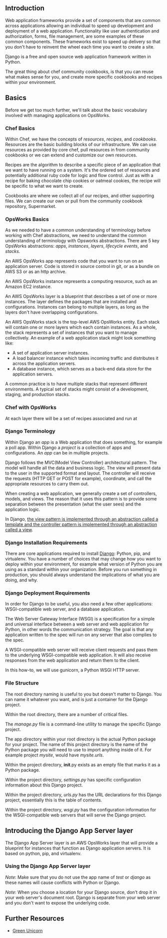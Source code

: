 ## Introduction

Web application frameworks provide a set of components that are common across applications allowing an individual to speed up development and deployment of a web application. Functionality like user authentication and authorization, forms, file management, are some examples of these common components. These frameworks exist to speed up delivery so that you don't have to reinvent the wheel each time you want to create a site. 

Django is a free and open source web application framework written in Python. 

The great thing about chef community cookbooks, is that you can reuse what makes sense for you, and create more specific cookbooks and recipes within your environment.




## Basics

Before we get too much further, we'll talk about the basic vocabulary involved with managing applications on OpsWorks.

### Chef Basics

Within Chef, we have the concepts of _resources_, _recipes_, and _cookbooks_. Resources are the basic building blocks of our infrastructure. We can use resources as provided by core chef, pull resources in from community cookbooks or we can extend and customize our own resources. 

Recipes are the algorithm to describe a specific piece of an application that we want to have running on a system. It's the ordered set of resources and potentially additional ruby code for logic and flow control. Just as with a recipe for baking chocolate chip cookies or oatmeal cookies, the recipe will be specific to what we want to create. 

Cookbooks are where we collect all of our recipes, and other supporting files. We can create our own or pull from the community cookbook repository, Supermarket. 

### OpsWorks Basics

As we needed to have a common understanding of terminology before working with Chef abstractions, we need to understand the common understanding of terminology with Opsworks abstractions. There are 5 key OpsWorks abstractions: _apps_, _instances_, _layers_, _lifecycle events_, and _stacks_.

An AWS OpsWorks app represents code that you want to run on an application server. Code is stored in source control in git, or as a bundle on AWS S3 or as an http archive. 

An AWS OpsWorks instance represents a computing resource, such as an Amazon EC2 instance. 

An AWS OpsWorks layer is a blueprint that describes a set of one or more instances. The layer defines the packages that are installed and configurations.  Instances can belong to multiple layers, as long as the layers don't have overlapping configurations.

An AWS OpsWorks stack is the top-level AWS OpsWorks entity. Each stack will contain one or more layers which each contain instances. As a whole, the stack represents a set of instances that you want to manage collectively. An example of a web application stack might look something like:

* A set of application server instances.
* A load balancer instance which takes incoming traffic and distributes it across the application servers.
* A database instance, which serves as a back-end data store for the application servers.

A common practice is to have multiple stacks that represent different environments. A typical set of stacks might consist of a development, staging, and production stacks. 

### Chef with OpsWorks

At each layer there will be a set of recipes associated and run at 


### Django Terminology

Within Django an *app* is a Web application that does something, for example a poll app. Within Django a *project* is a collection of apps and configurations. An *app* can be in multiple projects.

Django follows the MVC(Model View Controller) architectural pattern. The model will handle all the data and business logic. The view will present data to the user in the supported format and layout. The controller will receive the requests (HTTP GET or POST for example), coordinate, and call the appropriate resources to carry them out. 

When creating a web application, we generally create a set of controllers, models, and views. The reason that it uses this pattern is to provide some separation between the presentation (what the user sees) and the application logic. 

In Django, [the view pattern is implemented through an abstraction called a  template and the controller pattern is implemented through an abstraction called a view](https://docs.djangoproject.com/en/1.8/faq/general/#django-appears-to-be-a-mvc-framework-but-you-call-the-controller-the-view-and-the-view-the-template-how-come-you-don-t-use-the-standard-names). 

### Django Installation Requirements

There are core applications required to install [Django](https://docs.djangoproject.com): Python, pip, and virtualenv. You have a number of choices that may change how you want to deploy within your environment, for example what version of Python you are using as a standard within your organization. Before you run something in production, you should always understand the implications of what you are doing, and why. 



### Django Deployment Requirements 

In order for Django to be useful, you also need a few other applications: WSGI-compatible web server, and a database application.

The Web Server Gateway Interface (WSGI) is a specification for a simple and universal interface between a web server and web application for Python, in other words the communication strategy. The goal is that any application written to the spec will run on any server that also complies to the spec.

A WSGI-compatible web server will receive client requests and pass them to the underlying WSGI-compatible web application. It will also receive responses from the web application and return them to the client. 

In this how-to, we will use gunicorn, a Python WSGI HTTP server. 

### File Structure

The root directory naming is useful to you but doesn't matter to Django. You can name it whatever you want, and is just a container for the Django project.

Within the root directory, there are a number of critical files.

The _manage.py_ file is a command-line utility to manage the specific Django project. 

The app directory within your root directory is the actual Python package for your project. The name of this project directory is the name of the Python package you will need to use to import anything inside of it. For example project _mysite_, would have _mysite.urls_.

Within the project directory, __init__.py exists as an empty file that marks it as a Python package. 

Within the project directory, _settings.py_ has specific configuration information about this Django project. 

Within the project directory, _urls.py_ has the URL declarations for this Django project, essentially this is the table of contents. 

Within the project directory, _wsgi.py_ has the configuration information for the WSGI-compatible web servers that will serve the Django project.




## Introducing the Django App Server layer

The Django App Server layer is an AWS OpsWorks layer that will provide a blueprint for instances that function as Django application servers. It is based on python, pip, and virtualenv. 
 
### Using the Django App Server layer

*Note*: Make sure that you do not use the app name of *test* or *django* as these names will cause conflicts with Python or Django.

*Note*: When you choose a location for your Django source, don't drop it in your web server's document root. Django is separate from your web server and you don't want to expose the underlying code.

## Further Resources

* [Green Unicorn](http://gunicorn.org/)